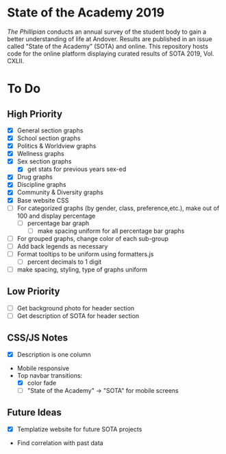 # State of the Academy 2019

*The Phillipian* conducts an annual survey of the student body to gain a better understanding of life at Andover. Results are published in an issue called "State of the Academy” (SOTA) and online. This repository hosts code for the online platform displaying curated results of SOTA 2019, Vol. CXLII.

# To Do

## High Priority
- [x] General section graphs
- [x] School section graphs
- [x] Politics & Worldview graphs
- [x] Wellness graphs
- [x] Sex section graphs
  - [x] get stats for previous years sex-ed
- [x] Drug graphs
- [x] Discipline graphs
- [x] Community & Diversity graphs
- [x] Base website CSS
- [ ] For categorized graphs (by gender, class, preference,etc.), make out of 100 and display percentage
  - [ ] percentage bar graph
    - [ ] make spacing uniform for all percentage bar graphs
- [ ] For grouped graphs, change color of each sub-group
- [ ] Add back legends as necessary
- [ ] Format tooltips to be uniform using formatters.js
  - [ ] percent decimals to 1 digit
- [ ] make spacing, styling, type of graphs uniform

## Low Priority
- [ ] Get background photo for header section
- [ ] Get description of SOTA for header section

## CSS/JS Notes
- [x] Description is one column
- Mobile responsive
- Top navbar transitions: 
  - [x] color fade
  - [ ] "State of the Academy" &rarr; "SOTA" for mobile screens

## Future Ideas
- [x] Templatize website for future SOTA projects
- Find correlation with past data
